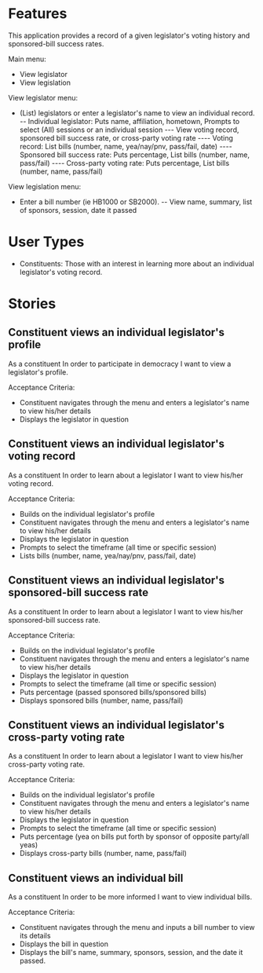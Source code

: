# Features

This application provides a record of a given legislator's voting history and sponsored-bill success rates.

Main menu:
- View legislator
- View legislation

View legislator menu:
- (List) legislators or enter a legislator's name to view an individual record.
-- Individual legislator: Puts name, affiliation, hometown, Prompts to select (All) sessions or an individual session
--- View voting record, sponsored bill success rate, or cross-party voting rate
---- Voting record: List bills (number, name, yea/nay/pnv, pass/fail, date)
---- Sponsored bill success rate:  Puts percentage, List bills (number, name, pass/fail)
---- Cross-party voting rate: Puts percentage, List bills (number, name, pass/fail)

View legislation menu:
- Enter a bill number (ie HB1000 or SB2000).
-- View name, summary, list of sponsors, session, date it passed

# User Types

* Constituents:  Those with an interest in learning more about an individual legislator's voting record.

# Stories

## Constituent views an individual legislator's profile

As a constituent
In order to participate in democracy
I want to view a legislator's profile.

Acceptance Criteria:
* Constituent navigates through the menu and enters a legislator's name to view his/her details
* Displays the legislator in question

## Constituent views an individual legislator's voting record

As a constituent
In order to learn about a legislator
I want to view his/her voting record.

Acceptance Criteria:
* Builds on the individual legislator's profile
* Constituent navigates through the menu and enters a legislator's name to view his/her details
* Displays the legislator in question
* Prompts to select the timeframe (all time or specific session)
* Lists bills (number, name, yea/nay/pnv, pass/fail, date)

## Constituent views an individual legislator's sponsored-bill success rate

As a constituent
In order to learn about a legislator
I want to view his/her sponsored-bill success rate.

Acceptance Criteria:
* Builds on the individual legislator's profile
* Constituent navigates through the menu and enters a legislator's name to view his/her details
* Displays the legislator in question
* Prompts to select the timeframe (all time or specific session)
* Puts percentage (passed sponsored bills/sponsored bills)
* Displays sponsored bills (number, name, pass/fail)

## Constituent views an individual legislator's cross-party voting rate

As a constituent
In order to learn about a legislator
I want to view his/her cross-party voting rate.

Acceptance Criteria:
* Builds on the individual legislator's profile
* Constituent navigates through the menu and enters a legislator's name to view his/her details
* Displays the legislator in question
* Prompts to select the timeframe (all time or specific session)
* Puts percentage (yea on bills put forth by sponsor of opposite party/all yeas)
* Displays cross-party bills (number, name, pass/fail)

## Constituent views an individual bill

As a constituent
In order to be more informed
I want to view individual bills.

Acceptance Criteria:
* Constituent navigates through the menu and inputs a bill number to view its details
* Displays the bill in question
* Displays the bill's name, summary, sponsors, session, and the date it passed.
